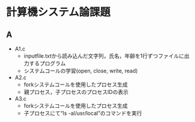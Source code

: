 # 計算機システム論課題
## A
- A1.c
  - inputfile.txtから読み込んだ文字列，氏名，年齢を1行ずつファイルに出力するプログラム
  - システムコールの学習(open, close, write, read)
- A2.c
  - forkシステムコールを使用したプロセス生成
  - 親プロセス，子プロセスのプロセスIDの表示
- A3.c
  - forkシステムコールを使用したプロセス生成
  - 子プロセスにて“ls -al/usr/local”のコマンドを実行

